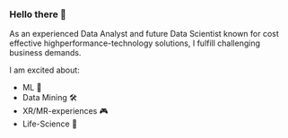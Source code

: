 ### Hello there 👋

As an experienced Data Analyst and future Data Scientist known for cost effective highperformance-technology solutions, I fulfill challenging business demands. 

I am excited about:
 - ML 🧠
 - Data Mining 🛠️
 - XR/MR-experiences 🎮
 - Life-Science 🧬  

<!--
**TillMeineke/TillMeineke** is a ✨ _special_ ✨ repository because its `README.md` (this file) appears on your GitHub profile.

Here are some ideas to get you started:

- 🔭 I’m currently working on ...
- 🌱 I’m currently learning ...
- 👯 I’m looking to collaborate on ...
- 🤔 I’m looking for help with ...
- 💬 Ask me about ...
- 📫 How to reach me: ...
- 😄 Pronouns: ...
- ⚡ Fun fact: ...
-->
